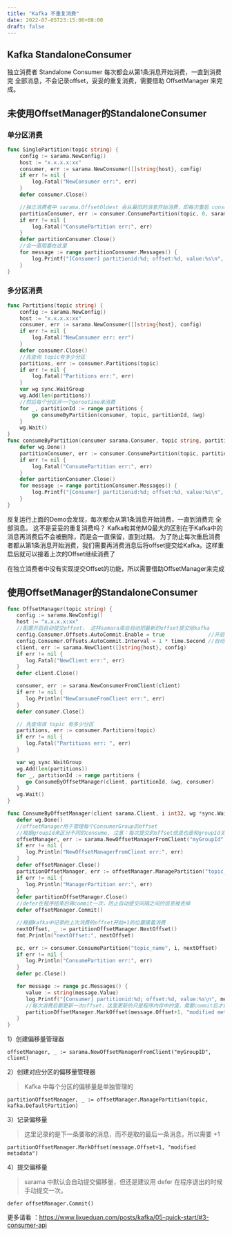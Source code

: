 ```yaml
---
title: "Kafka 不重复消费"
date: 2022-07-05T23:15:06+08:00
draft: false
---
```


## Kafka StandaloneConsumer

独立消费者 Standalone Consumer 每次都会从第1条消息开始消费，一直到消费完 全部消息，不会记录offset，妥妥的重复消费，需要借助 OffsetManager 来完成。

## 未使用OffsetManager的StandaloneConsumer

### 单分区消费

```go
func SinglePartition(topic string) {
	config := sarama.NewConfig()
	host := "x.x.x.x:xx"
	consumer, err := sarama.NewConsumer([]string{host}, config)
	if err != nil {
		log.Fatal("NewConsumer err:", err)
	}
	defer consumer.Close()

	//独立消费者中 sarama.OffsetOldest 会从最旧的消息开始消费，即每次重启 consumer后 都会把该topic下的所有消息都消费一次
	partitionConsumer, err := consumer.ConsumePartition(topic, 0, sarama.OffsetOldest)
	if err != nil {
		log.Fatal("ConsumePartition err:", err)
	}
	defer partitionConsumer.Close()
	//会一直阻塞在这里
	for message := range partitionConsumer.Messages() {
		log.Printf("[Consumer] partitionid:%d; offset:%d, value:%s\n", message.Partition, message.Offset, string(message.Value))
	}
}

```

### 多分区消费

```go
func Partitions(topic string) {
	config := sarama.NewConfig()
	host := "x.x.x.x:xx"
	consumer, err := sarama.NewConsumer([]string{host}, config)
	if err != nil {
		log.Fatal("NewConsumer err: err")
	}
	defer consumer.Close()
	//先查询 topic有多少分区
	partitions, err := consumer.Partitions(topic)
	if err != nil {
		log.Fatal("Partitions err:", err)
	}
	var wg sync.WaitGroup
	wg.Add(len(partitions))
	//然后每个分区开一个goroutine来消费
	for _, partitionId := range partitions {
		go consumeByPartition(consumer, topic, partitionId, &wg)
	}
	wg.Wait()
}
func consumeByPartition(consumer sarama.Consumer, topic string, partitionId int32, wg *sync.WaitGroup) {
	defer wg.Done()
	partitionConsumer, err := consumer.ConsumePartition(topic, partitionId, sarama.OffsetOldest)
	if err != nil {
		log.Fatal("ConsumePartition err:", err)
	}
	defer partitionConsumer.Close()
	for message := range partitionConsumer.Messages() {
		log.Printf("[Consumer] partitionid:%d; offset:%d, value:%s\n", message.Partition, message.Offset, string(message.Value))
	}
}
```



反复运行上面的Demo会发现，每次都会从第1条消息开始消费，一直到消费完 全部消息。
这不是妥妥的重复消费吗？
Kafka和其他MQ最大的区别在于Kafka中的消息再消费后不会被删除，而是会一直保留，直到过期。
为了防止每次重启消费者都从第1条消息开始消费，我们需要再消费消息后将offset提交给Kafka。这样重启后就可以接着上次的Offset继续消费了

在独立消费者中没有实现提交Offset的功能，所以需要借助OffsetManager来完成

## 使用OffsetManager的StandaloneConsumer

```go
func OffsetManager(topic string) {
   config := sarama.NewConfig()
   host := "x.x.x.x:xx"
   //配置开启自动提交offset， 这样samara库会自动把最新的offset提交给kafka
   config.Consumer.Offsets.AutoCommit.Enable = true              //开启自动commit offset
   config.Consumer.Offsets.AutoCommit.Interval = 1 * time.Second //自动 commit时间间隔
   client, err := sarama.NewClient([]string{host}, config)
   if err != nil {
      log.Fatal("NewClient err:", err)
   }
   defer client.Close()

   consumer, err := sarama.NewConsumerFromClient(client)
   if err != nil {
      log.Println("NewConsumeFromClient err:", err)
   }
   defer consumer.Close()

   // 先查询该 topic 有多少分区
   partitions, err := consumer.Partitions(topic)
   if err != nil {
      log.Fatal("Partitions err: ", err)
   }

   var wg sync.WaitGroup
   wg.Add(len(partitions))
   for _, partitionId := range partitions {
      go ConsumeByOffsetManager(client, partitionId, &wg, consumer)
   }
   wg.Wait()
}

func ConsumeByOffsetManager(client sarama.Client, i int32, wg *sync.WaitGroup, consumer sarama.Consumer) {
   defer wg.Done()
   //offsetManager用于管理每个ConsumerGroup的offset
   //根据groupId来区分不同的consume, 注意：每次提交的offset信息也是和groupId关联的
   offsetManager, err := sarama.NewOffsetManagerFromClient("myGroupId", client) //偏移管理器
   if err != nil {
      log.Println("NewOffsetManagerFromClient err:", err)
   }
   defer offsetManager.Close()
   partitionOffsetManager, err := offsetManager.ManagePartition("topic_name", i) //对应分区的偏移量管理管理器
   if err != nil {
      log.Println("ManagerPartition err:", err)
   }
   defer partitionOffsetManager.Close()
   //defer在程序结束后再commit一次，防止自动提交间隔之间的信息被丢掉
   defer offsetManager.Commit()

   //根据kafka中记录的上次消费的offset开始+1的位置接着消费
   nextOffset, _ := partitionOffsetManager.NextOffset()
   fmt.Println("nextOffset:", nextOffset)

   pc, err := consumer.ConsumePartition("topic_name", i, nextOffset)
   if err != nil {
      log.Println("ConsumePartition err:", err)
   }
   defer pc.Close()

   for message := range pc.Messages() {
      value := string(message.Value)
      log.Printf("[Consumer] partitionid:%d; offset:%d, value:%s\n", message.Partition, message.Offset, value)
      //每次消费后都更新一次offset，这里更新的只是程序内存中的值，需要commit后才能提交到Kafka
      partitionOffsetManager.MarkOffset(message.Offset+1, "modified metadata")
   }
}
```

1）创建偏移量管理器

```
offsetManager, _ := sarama.NewOffsetManagerFromClient("myGroupID", client) 
```

2）创建对应分区的偏移量管理器

> Kafka 中每个分区的偏移量是单独管理的

```
partitionOffsetManager, _ := offsetManager.ManagePartition(topic, kafka.DefaultPartition) 
```

3）记录偏移量

> 这里记录的是下一条要取的消息，而不是取的最后一条消息，所以需要 +1

```
partitionOffsetManager.MarkOffset(message.Offset+1, "modified metadata") 
```

4）提交偏移量

> sarama 中默认会自动提交偏移量，但还是建议用 defer 在程序退出的时候手动提交一次。

```
defer offsetManager.Commit()
```

更多请看 ：https://www.lixueduan.com/posts/kafka/05-quick-start/#3-consumer-api
